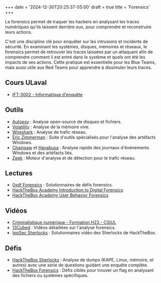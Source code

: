 +++
date = '2024-12-30T20:25:37-05:00'
draft = true
title = 'Forensics'
+++

Le forensics permet de traquer les hackers en analysant les traces numériques qu'ils laissent derrière eux, pour comprendre et reconstruire leurs actions.<!--more-->

C'est une discipline clé pour enquêter sur les intrusions et incidents de sécurité. En examinant les systèmes, disques, mémoires et réseaux, le forensics permet de retrouver les traces laissées par un attaquant afin de comprendre comment il est entré dans le système et quels ont été les impacts de ses actions. Cette pratique est essentielle pour les Blue Teams, mais aussi utile aux Red Teams pour apprendre à dissimuler leurs traces.

## Cours ULaval
- [IFT-3002 - Informatique d'enquête](https://www.ulaval.ca/etudes/cours/ift-3002-informatique-denquete)

## Outils
- [Autopsy](https://www.autopsy.com/) : Analyse open-source de disques et fichiers.
- [Volatility](https://github.com/volatilityfoundation/volatility3) : Analyse de la mémoire vive.
- [Wireshark](https://www.wireshark.org/) : Analyse de trafic réseau.
- [Eric Zimmerman](https://ericzimmerman.github.io/) : Suite d'outils spécialisés pour l'analyse des artéfacts Windows.
- [Chainsaw](https://github.com/WithSecureLabs/chainsaw) et [Hayabusa](https://github.com/Yamato-Security/hayabusa) : Analyse rapide des journaux d'événements Windows et des artéfacts liés.
- [Zeek](https://github.com/zeek/zeek) : Moteur d'analyse et de détection pour le trafic réseau.

## Lectures
- [0xdf Forensics](https://0xdf.gitlab.io/tags#forensics) : Solutionnaires de défis forensics.
- [HackTheBox Academy Introduction to Digital Forensics](https://academy.hackthebox.com/module/details/237)
- [HackTheBox Academy User Behavior Forensics](https://academy.hackthebox.com/module/details/248)

## Vidéos
- [Criminalistique numérique - Formation H23 - CSIUL](https://www.youtube.com/watch?v=MduAj9QB9Fc)
- [13Cubed](https://www.youtube.com/@13Cubed) : Vidéos détaillées sur l'analyse forensics.
- [IppSec Sherlocks](https://www.youtube.com/results?search_query=IppSec+Sherlocks) : Solutionnaires vidéo des Sherlocks de HackTheBox.

## Défis
- [HackTheBox Sherlocks](https://app.hackthebox.com/sherlocks) : Analyse de dumps (KAPE, Linux, mémoire, et autres) avec une série de questions guidant une enquête complète.
- [HackTheBox Forensics](https://app.hackthebox.com/challenges?category=7&sort_type=asc) : Défis ciblés pour trouver un flag en analysant des fichiers ou systèmes spécifiques.